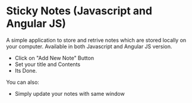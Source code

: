 # Sticky Notes (Javascript and Angular JS)
A simple application to store and retrive notes which are stored locally on your computer. Available in both Javascript and Angular JS version.
  - Click on "Add New Note" Button
  - Set your title and Contents
  - Its Done.
  
You can also:
  - Simply update your notes with same window
